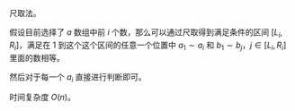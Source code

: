 尺取法。

假设目前选择了 $a$ 数组中前 $i$ 个数，那么可以通过尺取得到满足条件的区间 $[L_i,R_i]$，满足在 $1$ 到这个这个区间的任意一个位置中 $a_1\sim a_i$ 和 $b_1\sim b_j$，$j\in [L_i,R_i]$ 里面的数相等。

然后对于每一个 $a_i$ 直接进行判断即可。

时间复杂度 $O(n)$。